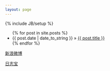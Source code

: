 ```yaml
---
layout: page
---
```

{% include JB/setup %}

<ul class="posts">
  {% for post in site.posts %}
    <li><span>{{ post.date | date_to_string }}</span> &raquo; <a href="{{ BASE_PATH }}{{ post.url }}">{{ post.title }}</a></li>
  {% endfor %}
</ul>

 [新浪微博](http://t.cn/1000copy) 

<div class="anypay-button"></div>

<!-- 在合适的地方链入AnyPay脚本 -->
<script type="text/javascript" src="http://guoyu-app.b0.upaiyun.com/pay.js"></script>
<!-- 配置按钮参数 -->
<script type="text/javascript">
	var payInfo = {
		// 需要开通收款主页
		baseUrl: 'https://me.alipay.com/guoyu', 
		payAmount: 10,
		payReason: '捐赠anyPay插件，为了更好的社区支付'
	}
	anyPay.init(payInfo);
</script>
<script src="http://s85.cnzz.com/stat.php?id=5081690&web_id=5081690" language="JavaScript"></script>
<a href="http://rizhibao.com" name="rizhi5cd393699b5748eefa4361bde95f8827bao" >日志宝</a>
